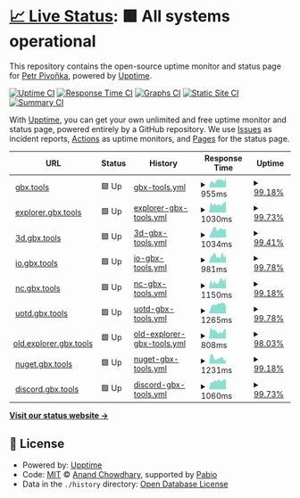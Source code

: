 # [📈 Live Status](https://bigbang1112.github.io/gbx-tools-uptime): <!--live status--> **🟩 All systems operational**

This repository contains the open-source uptime monitor and status page for [Petr Pivoňka](bigbang1112.cz), powered by [Upptime](https://github.com/upptime/upptime).

[![Uptime CI](https://github.com/bigbang1112/gbx-tools-uptime/workflows/Uptime%20CI/badge.svg)](https://github.com/bigbang1112/gbx-tools-uptime/actions?query=workflow%3A%22Uptime+CI%22)
[![Response Time CI](https://github.com/bigbang1112/gbx-tools-uptime/workflows/Response%20Time%20CI/badge.svg)](https://github.com/bigbang1112/gbx-tools-uptime/actions?query=workflow%3A%22Response+Time+CI%22)
[![Graphs CI](https://github.com/bigbang1112/gbx-tools-uptime/workflows/Graphs%20CI/badge.svg)](https://github.com/bigbang1112/gbx-tools-uptime/actions?query=workflow%3A%22Graphs+CI%22)
[![Static Site CI](https://github.com/bigbang1112/gbx-tools-uptime/workflows/Static%20Site%20CI/badge.svg)](https://github.com/bigbang1112/gbx-tools-uptime/actions?query=workflow%3A%22Static+Site+CI%22)
[![Summary CI](https://github.com/bigbang1112/gbx-tools-uptime/workflows/Summary%20CI/badge.svg)](https://github.com/bigbang1112/gbx-tools-uptime/actions?query=workflow%3A%22Summary+CI%22)

With [Upptime](https://upptime.js.org), you can get your own unlimited and free uptime monitor and status page, powered entirely by a GitHub repository. We use [Issues](https://github.com/bigbang1112/gbx-tools-uptime/issues) as incident reports, [Actions](https://github.com/bigbang1112/gbx-tools-uptime/actions) as uptime monitors, and [Pages](https://bigbang1112.github.io/gbx-tools-uptime) for the status page.

<!--start: status pages-->
<!-- This summary is generated by Upptime (https://github.com/upptime/upptime) -->
<!-- Do not edit this manually, your changes will be overwritten -->
<!-- prettier-ignore -->
| URL | Status | History | Response Time | Uptime |
| --- | ------ | ------- | ------------- | ------ |
| <img alt="" src="https://icons.duckduckgo.com/ip3/gbx.tools.ico" height="13"> [gbx.tools](https://gbx.tools) | 🟩 Up | [gbx-tools.yml](https://github.com/BigBang1112/gbx-tools-uptime/commits/HEAD/history/gbx-tools.yml) | <details><summary><img alt="Response time graph" src="./graphs/gbx-tools/response-time-week.png" height="20"> 955ms</summary><br><a href="https://status.gbx.tools/history/gbx-tools"><img alt="Response time 808" src="https://img.shields.io/endpoint?url=https%3A%2F%2Fraw.githubusercontent.com%2FBigBang1112%2Fgbx-tools-uptime%2FHEAD%2Fapi%2Fgbx-tools%2Fresponse-time.json"></a><br><a href="https://status.gbx.tools/history/gbx-tools"><img alt="24-hour response time 1507" src="https://img.shields.io/endpoint?url=https%3A%2F%2Fraw.githubusercontent.com%2FBigBang1112%2Fgbx-tools-uptime%2FHEAD%2Fapi%2Fgbx-tools%2Fresponse-time-day.json"></a><br><a href="https://status.gbx.tools/history/gbx-tools"><img alt="7-day response time 955" src="https://img.shields.io/endpoint?url=https%3A%2F%2Fraw.githubusercontent.com%2FBigBang1112%2Fgbx-tools-uptime%2FHEAD%2Fapi%2Fgbx-tools%2Fresponse-time-week.json"></a><br><a href="https://status.gbx.tools/history/gbx-tools"><img alt="30-day response time 808" src="https://img.shields.io/endpoint?url=https%3A%2F%2Fraw.githubusercontent.com%2FBigBang1112%2Fgbx-tools-uptime%2FHEAD%2Fapi%2Fgbx-tools%2Fresponse-time-month.json"></a><br><a href="https://status.gbx.tools/history/gbx-tools"><img alt="1-year response time 808" src="https://img.shields.io/endpoint?url=https%3A%2F%2Fraw.githubusercontent.com%2FBigBang1112%2Fgbx-tools-uptime%2FHEAD%2Fapi%2Fgbx-tools%2Fresponse-time-year.json"></a></details> | <details><summary><a href="https://status.gbx.tools/history/gbx-tools">99.18%</a></summary><a href="https://status.gbx.tools/history/gbx-tools"><img alt="All-time uptime 99.73%" src="https://img.shields.io/endpoint?url=https%3A%2F%2Fraw.githubusercontent.com%2FBigBang1112%2Fgbx-tools-uptime%2FHEAD%2Fapi%2Fgbx-tools%2Fuptime.json"></a><br><a href="https://status.gbx.tools/history/gbx-tools"><img alt="24-hour uptime 100.00%" src="https://img.shields.io/endpoint?url=https%3A%2F%2Fraw.githubusercontent.com%2FBigBang1112%2Fgbx-tools-uptime%2FHEAD%2Fapi%2Fgbx-tools%2Fuptime-day.json"></a><br><a href="https://status.gbx.tools/history/gbx-tools"><img alt="7-day uptime 99.18%" src="https://img.shields.io/endpoint?url=https%3A%2F%2Fraw.githubusercontent.com%2FBigBang1112%2Fgbx-tools-uptime%2FHEAD%2Fapi%2Fgbx-tools%2Fuptime-week.json"></a><br><a href="https://status.gbx.tools/history/gbx-tools"><img alt="30-day uptime 99.73%" src="https://img.shields.io/endpoint?url=https%3A%2F%2Fraw.githubusercontent.com%2FBigBang1112%2Fgbx-tools-uptime%2FHEAD%2Fapi%2Fgbx-tools%2Fuptime-month.json"></a><br><a href="https://status.gbx.tools/history/gbx-tools"><img alt="1-year uptime 99.73%" src="https://img.shields.io/endpoint?url=https%3A%2F%2Fraw.githubusercontent.com%2FBigBang1112%2Fgbx-tools-uptime%2FHEAD%2Fapi%2Fgbx-tools%2Fuptime-year.json"></a></details>
| <img alt="" src="https://icons.duckduckgo.com/ip3/explorer.gbx.tools.ico" height="13"> [explorer.gbx.tools](https://explorer.gbx.tools) | 🟩 Up | [explorer-gbx-tools.yml](https://github.com/BigBang1112/gbx-tools-uptime/commits/HEAD/history/explorer-gbx-tools.yml) | <details><summary><img alt="Response time graph" src="./graphs/explorer-gbx-tools/response-time-week.png" height="20"> 1030ms</summary><br><a href="https://status.gbx.tools/history/explorer-gbx-tools"><img alt="Response time 1034" src="https://img.shields.io/endpoint?url=https%3A%2F%2Fraw.githubusercontent.com%2FBigBang1112%2Fgbx-tools-uptime%2FHEAD%2Fapi%2Fexplorer-gbx-tools%2Fresponse-time.json"></a><br><a href="https://status.gbx.tools/history/explorer-gbx-tools"><img alt="24-hour response time 1293" src="https://img.shields.io/endpoint?url=https%3A%2F%2Fraw.githubusercontent.com%2FBigBang1112%2Fgbx-tools-uptime%2FHEAD%2Fapi%2Fexplorer-gbx-tools%2Fresponse-time-day.json"></a><br><a href="https://status.gbx.tools/history/explorer-gbx-tools"><img alt="7-day response time 1030" src="https://img.shields.io/endpoint?url=https%3A%2F%2Fraw.githubusercontent.com%2FBigBang1112%2Fgbx-tools-uptime%2FHEAD%2Fapi%2Fexplorer-gbx-tools%2Fresponse-time-week.json"></a><br><a href="https://status.gbx.tools/history/explorer-gbx-tools"><img alt="30-day response time 1034" src="https://img.shields.io/endpoint?url=https%3A%2F%2Fraw.githubusercontent.com%2FBigBang1112%2Fgbx-tools-uptime%2FHEAD%2Fapi%2Fexplorer-gbx-tools%2Fresponse-time-month.json"></a><br><a href="https://status.gbx.tools/history/explorer-gbx-tools"><img alt="1-year response time 1034" src="https://img.shields.io/endpoint?url=https%3A%2F%2Fraw.githubusercontent.com%2FBigBang1112%2Fgbx-tools-uptime%2FHEAD%2Fapi%2Fexplorer-gbx-tools%2Fresponse-time-year.json"></a></details> | <details><summary><a href="https://status.gbx.tools/history/explorer-gbx-tools">99.73%</a></summary><a href="https://status.gbx.tools/history/explorer-gbx-tools"><img alt="All-time uptime 99.87%" src="https://img.shields.io/endpoint?url=https%3A%2F%2Fraw.githubusercontent.com%2FBigBang1112%2Fgbx-tools-uptime%2FHEAD%2Fapi%2Fexplorer-gbx-tools%2Fuptime.json"></a><br><a href="https://status.gbx.tools/history/explorer-gbx-tools"><img alt="24-hour uptime 100.00%" src="https://img.shields.io/endpoint?url=https%3A%2F%2Fraw.githubusercontent.com%2FBigBang1112%2Fgbx-tools-uptime%2FHEAD%2Fapi%2Fexplorer-gbx-tools%2Fuptime-day.json"></a><br><a href="https://status.gbx.tools/history/explorer-gbx-tools"><img alt="7-day uptime 99.73%" src="https://img.shields.io/endpoint?url=https%3A%2F%2Fraw.githubusercontent.com%2FBigBang1112%2Fgbx-tools-uptime%2FHEAD%2Fapi%2Fexplorer-gbx-tools%2Fuptime-week.json"></a><br><a href="https://status.gbx.tools/history/explorer-gbx-tools"><img alt="30-day uptime 99.87%" src="https://img.shields.io/endpoint?url=https%3A%2F%2Fraw.githubusercontent.com%2FBigBang1112%2Fgbx-tools-uptime%2FHEAD%2Fapi%2Fexplorer-gbx-tools%2Fuptime-month.json"></a><br><a href="https://status.gbx.tools/history/explorer-gbx-tools"><img alt="1-year uptime 99.87%" src="https://img.shields.io/endpoint?url=https%3A%2F%2Fraw.githubusercontent.com%2FBigBang1112%2Fgbx-tools-uptime%2FHEAD%2Fapi%2Fexplorer-gbx-tools%2Fuptime-year.json"></a></details>
| <img alt="" src="https://icons.duckduckgo.com/ip3/3d.gbx.tools.ico" height="13"> [3d.gbx.tools](https://3d.gbx.tools) | 🟩 Up | [3d-gbx-tools.yml](https://github.com/BigBang1112/gbx-tools-uptime/commits/HEAD/history/3d-gbx-tools.yml) | <details><summary><img alt="Response time graph" src="./graphs/3d-gbx-tools/response-time-week.png" height="20"> 1034ms</summary><br><a href="https://status.gbx.tools/history/3d-gbx-tools"><img alt="Response time 1034" src="https://img.shields.io/endpoint?url=https%3A%2F%2Fraw.githubusercontent.com%2FBigBang1112%2Fgbx-tools-uptime%2FHEAD%2Fapi%2F3d-gbx-tools%2Fresponse-time.json"></a><br><a href="https://status.gbx.tools/history/3d-gbx-tools"><img alt="24-hour response time 1054" src="https://img.shields.io/endpoint?url=https%3A%2F%2Fraw.githubusercontent.com%2FBigBang1112%2Fgbx-tools-uptime%2FHEAD%2Fapi%2F3d-gbx-tools%2Fresponse-time-day.json"></a><br><a href="https://status.gbx.tools/history/3d-gbx-tools"><img alt="7-day response time 1034" src="https://img.shields.io/endpoint?url=https%3A%2F%2Fraw.githubusercontent.com%2FBigBang1112%2Fgbx-tools-uptime%2FHEAD%2Fapi%2F3d-gbx-tools%2Fresponse-time-week.json"></a><br><a href="https://status.gbx.tools/history/3d-gbx-tools"><img alt="30-day response time 1034" src="https://img.shields.io/endpoint?url=https%3A%2F%2Fraw.githubusercontent.com%2FBigBang1112%2Fgbx-tools-uptime%2FHEAD%2Fapi%2F3d-gbx-tools%2Fresponse-time-month.json"></a><br><a href="https://status.gbx.tools/history/3d-gbx-tools"><img alt="1-year response time 1034" src="https://img.shields.io/endpoint?url=https%3A%2F%2Fraw.githubusercontent.com%2FBigBang1112%2Fgbx-tools-uptime%2FHEAD%2Fapi%2F3d-gbx-tools%2Fresponse-time-year.json"></a></details> | <details><summary><a href="https://status.gbx.tools/history/3d-gbx-tools">99.41%</a></summary><a href="https://status.gbx.tools/history/3d-gbx-tools"><img alt="All-time uptime 99.41%" src="https://img.shields.io/endpoint?url=https%3A%2F%2Fraw.githubusercontent.com%2FBigBang1112%2Fgbx-tools-uptime%2FHEAD%2Fapi%2F3d-gbx-tools%2Fuptime.json"></a><br><a href="https://status.gbx.tools/history/3d-gbx-tools"><img alt="24-hour uptime 100.00%" src="https://img.shields.io/endpoint?url=https%3A%2F%2Fraw.githubusercontent.com%2FBigBang1112%2Fgbx-tools-uptime%2FHEAD%2Fapi%2F3d-gbx-tools%2Fuptime-day.json"></a><br><a href="https://status.gbx.tools/history/3d-gbx-tools"><img alt="7-day uptime 99.41%" src="https://img.shields.io/endpoint?url=https%3A%2F%2Fraw.githubusercontent.com%2FBigBang1112%2Fgbx-tools-uptime%2FHEAD%2Fapi%2F3d-gbx-tools%2Fuptime-week.json"></a><br><a href="https://status.gbx.tools/history/3d-gbx-tools"><img alt="30-day uptime 99.41%" src="https://img.shields.io/endpoint?url=https%3A%2F%2Fraw.githubusercontent.com%2FBigBang1112%2Fgbx-tools-uptime%2FHEAD%2Fapi%2F3d-gbx-tools%2Fuptime-month.json"></a><br><a href="https://status.gbx.tools/history/3d-gbx-tools"><img alt="1-year uptime 99.41%" src="https://img.shields.io/endpoint?url=https%3A%2F%2Fraw.githubusercontent.com%2FBigBang1112%2Fgbx-tools-uptime%2FHEAD%2Fapi%2F3d-gbx-tools%2Fuptime-year.json"></a></details>
| <img alt="" src="https://icons.duckduckgo.com/ip3/io.gbx.tools.ico" height="13"> [io.gbx.tools](https://io.gbx.tools) | 🟩 Up | [io-gbx-tools.yml](https://github.com/BigBang1112/gbx-tools-uptime/commits/HEAD/history/io-gbx-tools.yml) | <details><summary><img alt="Response time graph" src="./graphs/io-gbx-tools/response-time-week.png" height="20"> 981ms</summary><br><a href="https://status.gbx.tools/history/io-gbx-tools"><img alt="Response time 916" src="https://img.shields.io/endpoint?url=https%3A%2F%2Fraw.githubusercontent.com%2FBigBang1112%2Fgbx-tools-uptime%2FHEAD%2Fapi%2Fio-gbx-tools%2Fresponse-time.json"></a><br><a href="https://status.gbx.tools/history/io-gbx-tools"><img alt="24-hour response time 1144" src="https://img.shields.io/endpoint?url=https%3A%2F%2Fraw.githubusercontent.com%2FBigBang1112%2Fgbx-tools-uptime%2FHEAD%2Fapi%2Fio-gbx-tools%2Fresponse-time-day.json"></a><br><a href="https://status.gbx.tools/history/io-gbx-tools"><img alt="7-day response time 981" src="https://img.shields.io/endpoint?url=https%3A%2F%2Fraw.githubusercontent.com%2FBigBang1112%2Fgbx-tools-uptime%2FHEAD%2Fapi%2Fio-gbx-tools%2Fresponse-time-week.json"></a><br><a href="https://status.gbx.tools/history/io-gbx-tools"><img alt="30-day response time 916" src="https://img.shields.io/endpoint?url=https%3A%2F%2Fraw.githubusercontent.com%2FBigBang1112%2Fgbx-tools-uptime%2FHEAD%2Fapi%2Fio-gbx-tools%2Fresponse-time-month.json"></a><br><a href="https://status.gbx.tools/history/io-gbx-tools"><img alt="1-year response time 916" src="https://img.shields.io/endpoint?url=https%3A%2F%2Fraw.githubusercontent.com%2FBigBang1112%2Fgbx-tools-uptime%2FHEAD%2Fapi%2Fio-gbx-tools%2Fresponse-time-year.json"></a></details> | <details><summary><a href="https://status.gbx.tools/history/io-gbx-tools">99.78%</a></summary><a href="https://status.gbx.tools/history/io-gbx-tools"><img alt="All-time uptime 99.88%" src="https://img.shields.io/endpoint?url=https%3A%2F%2Fraw.githubusercontent.com%2FBigBang1112%2Fgbx-tools-uptime%2FHEAD%2Fapi%2Fio-gbx-tools%2Fuptime.json"></a><br><a href="https://status.gbx.tools/history/io-gbx-tools"><img alt="24-hour uptime 100.00%" src="https://img.shields.io/endpoint?url=https%3A%2F%2Fraw.githubusercontent.com%2FBigBang1112%2Fgbx-tools-uptime%2FHEAD%2Fapi%2Fio-gbx-tools%2Fuptime-day.json"></a><br><a href="https://status.gbx.tools/history/io-gbx-tools"><img alt="7-day uptime 99.78%" src="https://img.shields.io/endpoint?url=https%3A%2F%2Fraw.githubusercontent.com%2FBigBang1112%2Fgbx-tools-uptime%2FHEAD%2Fapi%2Fio-gbx-tools%2Fuptime-week.json"></a><br><a href="https://status.gbx.tools/history/io-gbx-tools"><img alt="30-day uptime 99.88%" src="https://img.shields.io/endpoint?url=https%3A%2F%2Fraw.githubusercontent.com%2FBigBang1112%2Fgbx-tools-uptime%2FHEAD%2Fapi%2Fio-gbx-tools%2Fuptime-month.json"></a><br><a href="https://status.gbx.tools/history/io-gbx-tools"><img alt="1-year uptime 99.88%" src="https://img.shields.io/endpoint?url=https%3A%2F%2Fraw.githubusercontent.com%2FBigBang1112%2Fgbx-tools-uptime%2FHEAD%2Fapi%2Fio-gbx-tools%2Fuptime-year.json"></a></details>
| <img alt="" src="https://icons.duckduckgo.com/ip3/nc.gbx.tools.ico" height="13"> [nc.gbx.tools](https://nc.gbx.tools) | 🟩 Up | [nc-gbx-tools.yml](https://github.com/BigBang1112/gbx-tools-uptime/commits/HEAD/history/nc-gbx-tools.yml) | <details><summary><img alt="Response time graph" src="./graphs/nc-gbx-tools/response-time-week.png" height="20"> 1150ms</summary><br><a href="https://status.gbx.tools/history/nc-gbx-tools"><img alt="Response time 1082" src="https://img.shields.io/endpoint?url=https%3A%2F%2Fraw.githubusercontent.com%2FBigBang1112%2Fgbx-tools-uptime%2FHEAD%2Fapi%2Fnc-gbx-tools%2Fresponse-time.json"></a><br><a href="https://status.gbx.tools/history/nc-gbx-tools"><img alt="24-hour response time 1755" src="https://img.shields.io/endpoint?url=https%3A%2F%2Fraw.githubusercontent.com%2FBigBang1112%2Fgbx-tools-uptime%2FHEAD%2Fapi%2Fnc-gbx-tools%2Fresponse-time-day.json"></a><br><a href="https://status.gbx.tools/history/nc-gbx-tools"><img alt="7-day response time 1150" src="https://img.shields.io/endpoint?url=https%3A%2F%2Fraw.githubusercontent.com%2FBigBang1112%2Fgbx-tools-uptime%2FHEAD%2Fapi%2Fnc-gbx-tools%2Fresponse-time-week.json"></a><br><a href="https://status.gbx.tools/history/nc-gbx-tools"><img alt="30-day response time 1082" src="https://img.shields.io/endpoint?url=https%3A%2F%2Fraw.githubusercontent.com%2FBigBang1112%2Fgbx-tools-uptime%2FHEAD%2Fapi%2Fnc-gbx-tools%2Fresponse-time-month.json"></a><br><a href="https://status.gbx.tools/history/nc-gbx-tools"><img alt="1-year response time 1082" src="https://img.shields.io/endpoint?url=https%3A%2F%2Fraw.githubusercontent.com%2FBigBang1112%2Fgbx-tools-uptime%2FHEAD%2Fapi%2Fnc-gbx-tools%2Fresponse-time-year.json"></a></details> | <details><summary><a href="https://status.gbx.tools/history/nc-gbx-tools">99.18%</a></summary><a href="https://status.gbx.tools/history/nc-gbx-tools"><img alt="All-time uptime 99.17%" src="https://img.shields.io/endpoint?url=https%3A%2F%2Fraw.githubusercontent.com%2FBigBang1112%2Fgbx-tools-uptime%2FHEAD%2Fapi%2Fnc-gbx-tools%2Fuptime.json"></a><br><a href="https://status.gbx.tools/history/nc-gbx-tools"><img alt="24-hour uptime 100.00%" src="https://img.shields.io/endpoint?url=https%3A%2F%2Fraw.githubusercontent.com%2FBigBang1112%2Fgbx-tools-uptime%2FHEAD%2Fapi%2Fnc-gbx-tools%2Fuptime-day.json"></a><br><a href="https://status.gbx.tools/history/nc-gbx-tools"><img alt="7-day uptime 99.18%" src="https://img.shields.io/endpoint?url=https%3A%2F%2Fraw.githubusercontent.com%2FBigBang1112%2Fgbx-tools-uptime%2FHEAD%2Fapi%2Fnc-gbx-tools%2Fuptime-week.json"></a><br><a href="https://status.gbx.tools/history/nc-gbx-tools"><img alt="30-day uptime 99.17%" src="https://img.shields.io/endpoint?url=https%3A%2F%2Fraw.githubusercontent.com%2FBigBang1112%2Fgbx-tools-uptime%2FHEAD%2Fapi%2Fnc-gbx-tools%2Fuptime-month.json"></a><br><a href="https://status.gbx.tools/history/nc-gbx-tools"><img alt="1-year uptime 99.17%" src="https://img.shields.io/endpoint?url=https%3A%2F%2Fraw.githubusercontent.com%2FBigBang1112%2Fgbx-tools-uptime%2FHEAD%2Fapi%2Fnc-gbx-tools%2Fuptime-year.json"></a></details>
| <img alt="" src="https://icons.duckduckgo.com/ip3/uotd.gbx.tools.ico" height="13"> [uotd.gbx.tools](https://uotd.gbx.tools) | 🟩 Up | [uotd-gbx-tools.yml](https://github.com/BigBang1112/gbx-tools-uptime/commits/HEAD/history/uotd-gbx-tools.yml) | <details><summary><img alt="Response time graph" src="./graphs/uotd-gbx-tools/response-time-week.png" height="20"> 1265ms</summary><br><a href="https://status.gbx.tools/history/uotd-gbx-tools"><img alt="Response time 1160" src="https://img.shields.io/endpoint?url=https%3A%2F%2Fraw.githubusercontent.com%2FBigBang1112%2Fgbx-tools-uptime%2FHEAD%2Fapi%2Fuotd-gbx-tools%2Fresponse-time.json"></a><br><a href="https://status.gbx.tools/history/uotd-gbx-tools"><img alt="24-hour response time 1090" src="https://img.shields.io/endpoint?url=https%3A%2F%2Fraw.githubusercontent.com%2FBigBang1112%2Fgbx-tools-uptime%2FHEAD%2Fapi%2Fuotd-gbx-tools%2Fresponse-time-day.json"></a><br><a href="https://status.gbx.tools/history/uotd-gbx-tools"><img alt="7-day response time 1265" src="https://img.shields.io/endpoint?url=https%3A%2F%2Fraw.githubusercontent.com%2FBigBang1112%2Fgbx-tools-uptime%2FHEAD%2Fapi%2Fuotd-gbx-tools%2Fresponse-time-week.json"></a><br><a href="https://status.gbx.tools/history/uotd-gbx-tools"><img alt="30-day response time 1160" src="https://img.shields.io/endpoint?url=https%3A%2F%2Fraw.githubusercontent.com%2FBigBang1112%2Fgbx-tools-uptime%2FHEAD%2Fapi%2Fuotd-gbx-tools%2Fresponse-time-month.json"></a><br><a href="https://status.gbx.tools/history/uotd-gbx-tools"><img alt="1-year response time 1160" src="https://img.shields.io/endpoint?url=https%3A%2F%2Fraw.githubusercontent.com%2FBigBang1112%2Fgbx-tools-uptime%2FHEAD%2Fapi%2Fuotd-gbx-tools%2Fresponse-time-year.json"></a></details> | <details><summary><a href="https://status.gbx.tools/history/uotd-gbx-tools">99.78%</a></summary><a href="https://status.gbx.tools/history/uotd-gbx-tools"><img alt="All-time uptime 99.88%" src="https://img.shields.io/endpoint?url=https%3A%2F%2Fraw.githubusercontent.com%2FBigBang1112%2Fgbx-tools-uptime%2FHEAD%2Fapi%2Fuotd-gbx-tools%2Fuptime.json"></a><br><a href="https://status.gbx.tools/history/uotd-gbx-tools"><img alt="24-hour uptime 100.00%" src="https://img.shields.io/endpoint?url=https%3A%2F%2Fraw.githubusercontent.com%2FBigBang1112%2Fgbx-tools-uptime%2FHEAD%2Fapi%2Fuotd-gbx-tools%2Fuptime-day.json"></a><br><a href="https://status.gbx.tools/history/uotd-gbx-tools"><img alt="7-day uptime 99.78%" src="https://img.shields.io/endpoint?url=https%3A%2F%2Fraw.githubusercontent.com%2FBigBang1112%2Fgbx-tools-uptime%2FHEAD%2Fapi%2Fuotd-gbx-tools%2Fuptime-week.json"></a><br><a href="https://status.gbx.tools/history/uotd-gbx-tools"><img alt="30-day uptime 99.88%" src="https://img.shields.io/endpoint?url=https%3A%2F%2Fraw.githubusercontent.com%2FBigBang1112%2Fgbx-tools-uptime%2FHEAD%2Fapi%2Fuotd-gbx-tools%2Fuptime-month.json"></a><br><a href="https://status.gbx.tools/history/uotd-gbx-tools"><img alt="1-year uptime 99.88%" src="https://img.shields.io/endpoint?url=https%3A%2F%2Fraw.githubusercontent.com%2FBigBang1112%2Fgbx-tools-uptime%2FHEAD%2Fapi%2Fuotd-gbx-tools%2Fuptime-year.json"></a></details>
| <img alt="" src="https://icons.duckduckgo.com/ip3/old.explorer.gbx.tools.ico" height="13"> [old.explorer.gbx.tools](https://old.explorer.gbx.tools) | 🟩 Up | [old-explorer-gbx-tools.yml](https://github.com/BigBang1112/gbx-tools-uptime/commits/HEAD/history/old-explorer-gbx-tools.yml) | <details><summary><img alt="Response time graph" src="./graphs/old-explorer-gbx-tools/response-time-week.png" height="20"> 808ms</summary><br><a href="https://status.gbx.tools/history/old-explorer-gbx-tools"><img alt="Response time 827" src="https://img.shields.io/endpoint?url=https%3A%2F%2Fraw.githubusercontent.com%2FBigBang1112%2Fgbx-tools-uptime%2FHEAD%2Fapi%2Fold-explorer-gbx-tools%2Fresponse-time.json"></a><br><a href="https://status.gbx.tools/history/old-explorer-gbx-tools"><img alt="24-hour response time 940" src="https://img.shields.io/endpoint?url=https%3A%2F%2Fraw.githubusercontent.com%2FBigBang1112%2Fgbx-tools-uptime%2FHEAD%2Fapi%2Fold-explorer-gbx-tools%2Fresponse-time-day.json"></a><br><a href="https://status.gbx.tools/history/old-explorer-gbx-tools"><img alt="7-day response time 808" src="https://img.shields.io/endpoint?url=https%3A%2F%2Fraw.githubusercontent.com%2FBigBang1112%2Fgbx-tools-uptime%2FHEAD%2Fapi%2Fold-explorer-gbx-tools%2Fresponse-time-week.json"></a><br><a href="https://status.gbx.tools/history/old-explorer-gbx-tools"><img alt="30-day response time 827" src="https://img.shields.io/endpoint?url=https%3A%2F%2Fraw.githubusercontent.com%2FBigBang1112%2Fgbx-tools-uptime%2FHEAD%2Fapi%2Fold-explorer-gbx-tools%2Fresponse-time-month.json"></a><br><a href="https://status.gbx.tools/history/old-explorer-gbx-tools"><img alt="1-year response time 827" src="https://img.shields.io/endpoint?url=https%3A%2F%2Fraw.githubusercontent.com%2FBigBang1112%2Fgbx-tools-uptime%2FHEAD%2Fapi%2Fold-explorer-gbx-tools%2Fresponse-time-year.json"></a></details> | <details><summary><a href="https://status.gbx.tools/history/old-explorer-gbx-tools">98.03%</a></summary><a href="https://status.gbx.tools/history/old-explorer-gbx-tools"><img alt="All-time uptime 98.81%" src="https://img.shields.io/endpoint?url=https%3A%2F%2Fraw.githubusercontent.com%2FBigBang1112%2Fgbx-tools-uptime%2FHEAD%2Fapi%2Fold-explorer-gbx-tools%2Fuptime.json"></a><br><a href="https://status.gbx.tools/history/old-explorer-gbx-tools"><img alt="24-hour uptime 100.00%" src="https://img.shields.io/endpoint?url=https%3A%2F%2Fraw.githubusercontent.com%2FBigBang1112%2Fgbx-tools-uptime%2FHEAD%2Fapi%2Fold-explorer-gbx-tools%2Fuptime-day.json"></a><br><a href="https://status.gbx.tools/history/old-explorer-gbx-tools"><img alt="7-day uptime 98.03%" src="https://img.shields.io/endpoint?url=https%3A%2F%2Fraw.githubusercontent.com%2FBigBang1112%2Fgbx-tools-uptime%2FHEAD%2Fapi%2Fold-explorer-gbx-tools%2Fuptime-week.json"></a><br><a href="https://status.gbx.tools/history/old-explorer-gbx-tools"><img alt="30-day uptime 98.81%" src="https://img.shields.io/endpoint?url=https%3A%2F%2Fraw.githubusercontent.com%2FBigBang1112%2Fgbx-tools-uptime%2FHEAD%2Fapi%2Fold-explorer-gbx-tools%2Fuptime-month.json"></a><br><a href="https://status.gbx.tools/history/old-explorer-gbx-tools"><img alt="1-year uptime 98.81%" src="https://img.shields.io/endpoint?url=https%3A%2F%2Fraw.githubusercontent.com%2FBigBang1112%2Fgbx-tools-uptime%2FHEAD%2Fapi%2Fold-explorer-gbx-tools%2Fuptime-year.json"></a></details>
| <img alt="" src="https://icons.duckduckgo.com/ip3/nuget.gbx.tools.ico" height="13"> [nuget.gbx.tools](https://nuget.gbx.tools) | 🟩 Up | [nuget-gbx-tools.yml](https://github.com/BigBang1112/gbx-tools-uptime/commits/HEAD/history/nuget-gbx-tools.yml) | <details><summary><img alt="Response time graph" src="./graphs/nuget-gbx-tools/response-time-week.png" height="20"> 1231ms</summary><br><a href="https://status.gbx.tools/history/nuget-gbx-tools"><img alt="Response time 1052" src="https://img.shields.io/endpoint?url=https%3A%2F%2Fraw.githubusercontent.com%2FBigBang1112%2Fgbx-tools-uptime%2FHEAD%2Fapi%2Fnuget-gbx-tools%2Fresponse-time.json"></a><br><a href="https://status.gbx.tools/history/nuget-gbx-tools"><img alt="24-hour response time 832" src="https://img.shields.io/endpoint?url=https%3A%2F%2Fraw.githubusercontent.com%2FBigBang1112%2Fgbx-tools-uptime%2FHEAD%2Fapi%2Fnuget-gbx-tools%2Fresponse-time-day.json"></a><br><a href="https://status.gbx.tools/history/nuget-gbx-tools"><img alt="7-day response time 1231" src="https://img.shields.io/endpoint?url=https%3A%2F%2Fraw.githubusercontent.com%2FBigBang1112%2Fgbx-tools-uptime%2FHEAD%2Fapi%2Fnuget-gbx-tools%2Fresponse-time-week.json"></a><br><a href="https://status.gbx.tools/history/nuget-gbx-tools"><img alt="30-day response time 1052" src="https://img.shields.io/endpoint?url=https%3A%2F%2Fraw.githubusercontent.com%2FBigBang1112%2Fgbx-tools-uptime%2FHEAD%2Fapi%2Fnuget-gbx-tools%2Fresponse-time-month.json"></a><br><a href="https://status.gbx.tools/history/nuget-gbx-tools"><img alt="1-year response time 1052" src="https://img.shields.io/endpoint?url=https%3A%2F%2Fraw.githubusercontent.com%2FBigBang1112%2Fgbx-tools-uptime%2FHEAD%2Fapi%2Fnuget-gbx-tools%2Fresponse-time-year.json"></a></details> | <details><summary><a href="https://status.gbx.tools/history/nuget-gbx-tools">99.18%</a></summary><a href="https://status.gbx.tools/history/nuget-gbx-tools"><img alt="All-time uptime 99.73%" src="https://img.shields.io/endpoint?url=https%3A%2F%2Fraw.githubusercontent.com%2FBigBang1112%2Fgbx-tools-uptime%2FHEAD%2Fapi%2Fnuget-gbx-tools%2Fuptime.json"></a><br><a href="https://status.gbx.tools/history/nuget-gbx-tools"><img alt="24-hour uptime 100.00%" src="https://img.shields.io/endpoint?url=https%3A%2F%2Fraw.githubusercontent.com%2FBigBang1112%2Fgbx-tools-uptime%2FHEAD%2Fapi%2Fnuget-gbx-tools%2Fuptime-day.json"></a><br><a href="https://status.gbx.tools/history/nuget-gbx-tools"><img alt="7-day uptime 99.18%" src="https://img.shields.io/endpoint?url=https%3A%2F%2Fraw.githubusercontent.com%2FBigBang1112%2Fgbx-tools-uptime%2FHEAD%2Fapi%2Fnuget-gbx-tools%2Fuptime-week.json"></a><br><a href="https://status.gbx.tools/history/nuget-gbx-tools"><img alt="30-day uptime 99.73%" src="https://img.shields.io/endpoint?url=https%3A%2F%2Fraw.githubusercontent.com%2FBigBang1112%2Fgbx-tools-uptime%2FHEAD%2Fapi%2Fnuget-gbx-tools%2Fuptime-month.json"></a><br><a href="https://status.gbx.tools/history/nuget-gbx-tools"><img alt="1-year uptime 99.73%" src="https://img.shields.io/endpoint?url=https%3A%2F%2Fraw.githubusercontent.com%2FBigBang1112%2Fgbx-tools-uptime%2FHEAD%2Fapi%2Fnuget-gbx-tools%2Fuptime-year.json"></a></details>
| <img alt="" src="https://icons.duckduckgo.com/ip3/discord.gbx.tools.ico" height="13"> [discord.gbx.tools](https://discord.gbx.tools) | 🟩 Up | [discord-gbx-tools.yml](https://github.com/BigBang1112/gbx-tools-uptime/commits/HEAD/history/discord-gbx-tools.yml) | <details><summary><img alt="Response time graph" src="./graphs/discord-gbx-tools/response-time-week.png" height="20"> 1060ms</summary><br><a href="https://status.gbx.tools/history/discord-gbx-tools"><img alt="Response time 987" src="https://img.shields.io/endpoint?url=https%3A%2F%2Fraw.githubusercontent.com%2FBigBang1112%2Fgbx-tools-uptime%2FHEAD%2Fapi%2Fdiscord-gbx-tools%2Fresponse-time.json"></a><br><a href="https://status.gbx.tools/history/discord-gbx-tools"><img alt="24-hour response time 1152" src="https://img.shields.io/endpoint?url=https%3A%2F%2Fraw.githubusercontent.com%2FBigBang1112%2Fgbx-tools-uptime%2FHEAD%2Fapi%2Fdiscord-gbx-tools%2Fresponse-time-day.json"></a><br><a href="https://status.gbx.tools/history/discord-gbx-tools"><img alt="7-day response time 1060" src="https://img.shields.io/endpoint?url=https%3A%2F%2Fraw.githubusercontent.com%2FBigBang1112%2Fgbx-tools-uptime%2FHEAD%2Fapi%2Fdiscord-gbx-tools%2Fresponse-time-week.json"></a><br><a href="https://status.gbx.tools/history/discord-gbx-tools"><img alt="30-day response time 987" src="https://img.shields.io/endpoint?url=https%3A%2F%2Fraw.githubusercontent.com%2FBigBang1112%2Fgbx-tools-uptime%2FHEAD%2Fapi%2Fdiscord-gbx-tools%2Fresponse-time-month.json"></a><br><a href="https://status.gbx.tools/history/discord-gbx-tools"><img alt="1-year response time 987" src="https://img.shields.io/endpoint?url=https%3A%2F%2Fraw.githubusercontent.com%2FBigBang1112%2Fgbx-tools-uptime%2FHEAD%2Fapi%2Fdiscord-gbx-tools%2Fresponse-time-year.json"></a></details> | <details><summary><a href="https://status.gbx.tools/history/discord-gbx-tools">99.73%</a></summary><a href="https://status.gbx.tools/history/discord-gbx-tools"><img alt="All-time uptime 99.86%" src="https://img.shields.io/endpoint?url=https%3A%2F%2Fraw.githubusercontent.com%2FBigBang1112%2Fgbx-tools-uptime%2FHEAD%2Fapi%2Fdiscord-gbx-tools%2Fuptime.json"></a><br><a href="https://status.gbx.tools/history/discord-gbx-tools"><img alt="24-hour uptime 100.00%" src="https://img.shields.io/endpoint?url=https%3A%2F%2Fraw.githubusercontent.com%2FBigBang1112%2Fgbx-tools-uptime%2FHEAD%2Fapi%2Fdiscord-gbx-tools%2Fuptime-day.json"></a><br><a href="https://status.gbx.tools/history/discord-gbx-tools"><img alt="7-day uptime 99.73%" src="https://img.shields.io/endpoint?url=https%3A%2F%2Fraw.githubusercontent.com%2FBigBang1112%2Fgbx-tools-uptime%2FHEAD%2Fapi%2Fdiscord-gbx-tools%2Fuptime-week.json"></a><br><a href="https://status.gbx.tools/history/discord-gbx-tools"><img alt="30-day uptime 99.86%" src="https://img.shields.io/endpoint?url=https%3A%2F%2Fraw.githubusercontent.com%2FBigBang1112%2Fgbx-tools-uptime%2FHEAD%2Fapi%2Fdiscord-gbx-tools%2Fuptime-month.json"></a><br><a href="https://status.gbx.tools/history/discord-gbx-tools"><img alt="1-year uptime 99.86%" src="https://img.shields.io/endpoint?url=https%3A%2F%2Fraw.githubusercontent.com%2FBigBang1112%2Fgbx-tools-uptime%2FHEAD%2Fapi%2Fdiscord-gbx-tools%2Fuptime-year.json"></a></details>

<!--end: status pages-->

[**Visit our status website →**](https://bigbang1112.github.io/gbx-tools-uptime)

## 📄 License

- Powered by: [Upptime](https://github.com/upptime/upptime)
- Code: [MIT](./LICENSE) © [Anand Chowdhary](https://anandchowdhary.com), supported by [Pabio](https://pabio.com)
- Data in the `./history` directory: [Open Database License](https://opendatacommons.org/licenses/odbl/1-0/)
